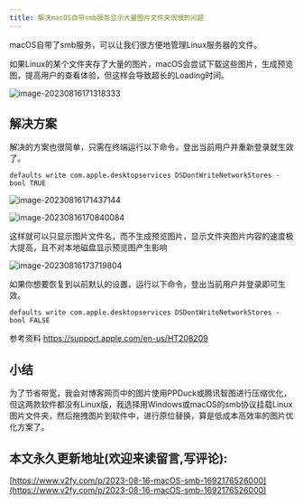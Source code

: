 ```yaml
---
title: 解决macOS自带smb服务显示大量图片文件夹很慢的问题
---
```




macOS自带了smb服务，可以让我们很方便地管理Linux服务器的文件。



如果Linux的某个文件夹存了大量的图片，macOS会尝试下载这些图片，生成预览图，提高用户的查看体验，但这样会导致超长的Loading时间。



![image-20230816171318333](https://cdn.fangyuanxiaozhan.com/assets/1692177198868nwSfQfK5.png)



## 解决方案

解决的方案也很简单，只需在终端运行以下命令，登出当前用户并重新登录就生效了。

```
defaults write com.apple.desktopservices DSDontWriteNetworkStores -bool TRUE
```

![image-20230816171437144](https://cdn.fangyuanxiaozhan.com/assets/1692177277572TpM1C3Re.png)

![image-20230816170840084](https://cdn.fangyuanxiaozhan.com/assets/1692176920875Tx8dTJmR.png)

这样就可以只显示图片文件名，而不生成预览图片，显示文件夹图片内容的速度极大提高，且不对本地磁盘显示预览图产生影响

![image-20230816173719804](https://cdn.fangyuanxiaozhan.com/assets/1692179036657zSKsrtYj.png)

如果你想要恢复到以前默认的设置，运行以下命令，登出当前用户并登录即可生效。

```
defaults write com.apple.desktopservices DSDontWriteNetworkStores -bool FALSE
```

参考资料 https://support.apple.com/en-us/HT208209





## 小结

为了节省带宽，我会对博客网页中的图片使用PPDuck或腾讯智图进行压缩优化，但这两款软件都没有Linux版，我选择用Windows或macOS的smb协议挂载Linux图片文件夹，然后拖拽图片到软件中，进行原位替换，算是低成本高效率的图片优化方案了。






## 本文永久更新地址(欢迎来读留言,写评论):

[https://www.v2fy.com/p/2023-08-16-macOS-smb-1692176526000](https://www.v2fy.com/p/2023-08-16-macOS-smb-1692176526000)
